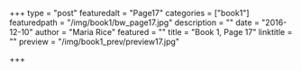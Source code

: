 +++
type = "post"
featuredalt = "Page17"
categories = ["book1"]
featuredpath = "/img/book1/bw_page17.jpg"
description = ""
date = "2016-12-10"
author = "Maria Rice"
featured = ""
title = "Book 1, Page 17"
linktitle = ""
preview = "/img/book1_prev/preview17.jpg"

+++

